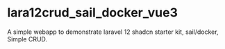 # lara12crud_sail_docker_vue3
A simple webapp to demonstrate laravel 12 shadcn starter kit, sail/docker, Simple CRUD.
